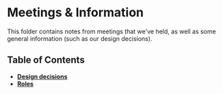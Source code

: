 # Meetings & Information

This folder contains notes from meetings that we've held, as well as some general information (such as our design decisions).

## Table of Contents

- [**Design decisions**](/decisions.md)
- [**Roles**](/roles.md)
